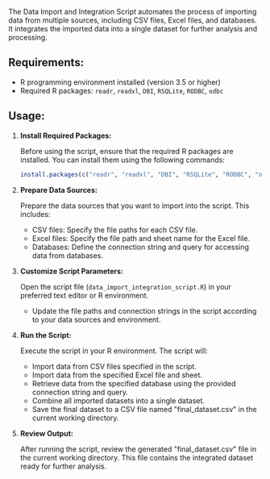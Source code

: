 The Data Import and Integration Script automates the process of importing data from multiple sources, including CSV files, Excel files, and databases. It integrates the imported data into a single dataset for further analysis and processing.

## Requirements:

- R programming environment installed (version 3.5 or higher)
- Required R packages: `readr`, `readxl`, `DBI`, `RSQLite`, `RODBC`, `odbc`

## Usage:

1. **Install Required Packages:**

   Before using the script, ensure that the required R packages are installed. You can install them using the following commands:

   ```R
   install.packages(c("readr", "readxl", "DBI", "RSQLite", "RODBC", "odbc"))
   ```

2. **Prepare Data Sources:**

   Prepare the data sources that you want to import into the script. This includes:

   - CSV files: Specify the file paths for each CSV file.
   - Excel files: Specify the file path and sheet name for the Excel file.
   - Databases: Define the connection string and query for accessing data from databases.

3. **Customize Script Parameters:**

   Open the script file (`data_import_integration_script.R`) in your preferred text editor or R environment.

   - Update the file paths and connection strings in the script according to your data sources and environment.

4. **Run the Script:**

   Execute the script in your R environment. The script will:

   - Import data from CSV files specified in the script.
   - Import data from the specified Excel file and sheet.
   - Retrieve data from the specified database using the provided connection string and query.
   - Combine all imported datasets into a single dataset.
   - Save the final dataset to a CSV file named "final_dataset.csv" in the current working directory.

5. **Review Output:**

   After running the script, review the generated "final_dataset.csv" file in the current working directory. This file contains the integrated dataset ready for further analysis.
